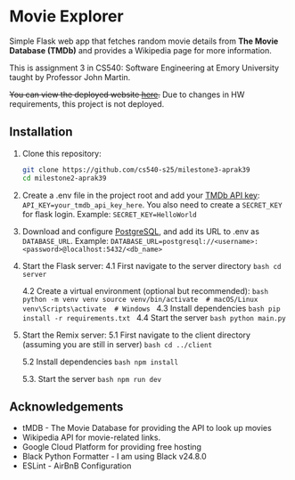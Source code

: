 # Movie Explorer

Simple Flask web app that fetches random movie details from **The Movie Database (TMDb)** and provides a Wikipedia page for more information.

This is assignment 3 in CS540: Software Engineering at Emory University taught by Professor John Martin.

~~You can view the deployed website [here](https://milestone2-aprak39-909886654275.us-east1.run.app/).~~
Due to changes in HW requirements, this project is not deployed.

## Installation

1. Clone this repository:
   ```bash
   git clone https://github.com/cs540-s25/milestone3-aprak39
   cd milestone2-aprak39
   ```

2. Create a .env file in the project root and add your [TMDb API key](https://developer.themoviedb.org/docs/getting-started):
```API_KEY=your_tmdb_api_key_here```. You also need to create a `SECRET_KEY` for flask login. Example: `SECRET_KEY=HelloWorld`

3. Download and configure [PostgreSQL](https://www.postgresql.org/), and add its URL to .env as `DATABASE_URL`. Example: `DATABASE_URL=postgresql://<username>:<password>@localhost:5432/<db_name>`

4. Start the Flask server:
    4.1 First navigate to the server directory
        ```bash
        cd server
        ```

    4.2 Create a virtual environment (optional but recommended):
        ```bash
        python -m venv venv
        source venv/bin/activate  # macOS/Linux
        venv\Scripts\activate  # Windows
        ```
    4.3 Install dependencies
        ```bash
        pip install -r requirements.txt
        ```
    4.4 Start the server
        ```bash
        python main.py
        ```
5. Start the Remix server:
    5.1 First navigate to the client directory (assuming you are still in server)
        ```bash
        cd ../client
        ```
    
    5.2 Install dependencies
        ```bash
        npm install
        ```

    5.3. Start the server
        ```bash
        npm run dev
        ```

## Acknowledgements
- tMDB - The Movie Database for providing the API to look up movies
- Wikipedia API for movie-related links.
- Google Cloud Platform for providing free hosting
- Black Python Formatter - I am using Black v24.8.0
- ESLint - AirBnB Configuration